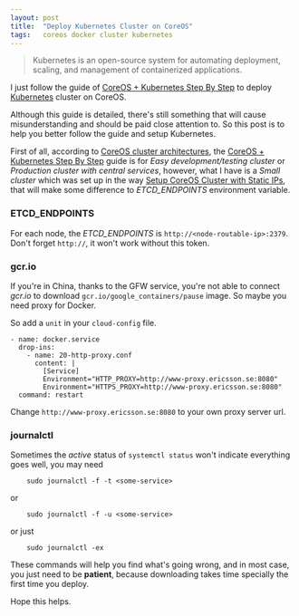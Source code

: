 ```yaml
---
layout: post
title:  "Deploy Kubernetes Cluster on CoreOS"
tags:   coreos docker cluster kubernetes
---
```


>Kubernetes is an open-source system for automating deployment, scaling, and management of containerized applications.

I just follow the guide of [CoreOS + Kubernetes Step By Step](https://coreos.com/kubernetes/docs/latest/getting-started.html)
to deploy [Kubernetes](http://kubernetes.io/) cluster on CoreOS.

Although this guide is detailed, there's still something that will cause 
misunderstanding and should be paid close attention to. So this post is to 
help you better follow the guide and setup Kubernetes.

First of all, according to [CoreOS cluster architectures](https://coreos.com/os/docs/latest/cluster-architectures.html),
the [CoreOS + Kubernetes Step By Step](https://coreos.com/kubernetes/docs/latest/getting-started.html)
guide is for *Easy development/testing cluster* or *Production cluster with central services*,
however, what I have is a *Small cluster* which was set up in the way
[Setup CoreOS Cluster with Static IPs](http://wenfeng-gao.github.io/2016/06/08/setup-coreos-cluster-with-static-ip.html),
that will make some difference to *ETCD_ENDPOINTS* environment variable.

### ETCD_ENDPOINTS
For each node, the *ETCD_ENDPOINTS* is `http://<node-routable-ip>:2379`. Don't
forget `http://`, it won't work without this token.

### gcr.io
If you're in China, thanks to the GFW service, you're not able to connect
*gcr.io* to download `gcr.io/google_containers/pause` image. So maybe you need
proxy for Docker.

So add a `unit` in your `cloud-config` file.

    - name: docker.service
      drop-ins:
        - name: 20-http-proxy.conf
          content: |
            [Service]
            Environment="HTTP_PROXY=http://www-proxy.ericsson.se:8080"
            Environment="HTTPS_PROXY=http://www-proxy.ericsson.se:8080"
      command: restart

Change `http://www-proxy.ericsson.se:8080` to your own proxy server url.


### journalctl
Sometimes the *active* status of `systemctl status` won't indicate everything
goes well, you may need 

		sudo journalctl -f -t <some-service>

or 

		sudo journalctl -f -u <some-service>

or just

		sudo journalctl -ex

These commands will help you find what's going wrong, and in most case, you
just need to be **patient**, because downloading takes time specially the first
time you deploy.

Hope this helps.